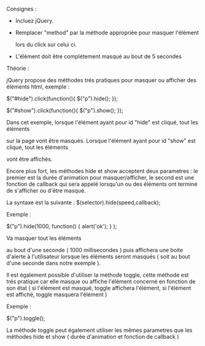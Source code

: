 Consignes :

- Incluez jQuery.

- Remplacer "method" par la méthode appropriée pour masquer l'élément <p> lors du click sur celui ci.
- L'élément doit être complétement masqué au bout de 5 secondes




 Théorie :

 jQuery propose des méthodes trés pratiques pour masquer ou afficher des éléments html, exemple :

 $("#hide").click(function(){
     $("p").hide();
 });

 $("#show").click(function(){
     $("p").show();
 });

 Dans cet exemple, lorsque l'élément ayant pour id "hide" est cliqué, tout les éléments <p> sur la page vont être masqués.
 Lorsque l'élément ayant pour id "show" est cliqué, tout les éléments <p> vont être affichés.


 Encore plus fort, les méthodes hide et show acceptent deux parametres : le premier est la durée d'animation pour masquer/afficher,
 le second est une fonction de callback qui sera appelé lorsqu'un ou des éléments ont terminé de s'afficher ou d'être masqué.

 La syntaxe est la suivante : $(selector).hide(speed,callback);

 Exemple :

 $("p").hide(1000, function() { alert('ok'); } );

 Va masquer tout les éléments <p> au bout d'une seconde ( 1000 millisecondes ) puis affichera une boite d'alerte à l'utilisateur
 lorsque les éléments seront masqués ( soit au bout d'une seconde dans notre exemple ).



 Il est également possible d'utiliser la méthode toggle, cette méthode est trés pratique car elle masque ou affiche
 l'élément concerné en fonction de son état ( si l'élément est masqué, toggle affichera l'élément, si l'élément est affiché,
 toggle masquera l'élément )

 Exemple :

 $("p").toggle();

 La méthode toggle peut également utiliser les mêmes parametres que les méthodes hide et show ( durée d'animation et
 fonction de callback )
